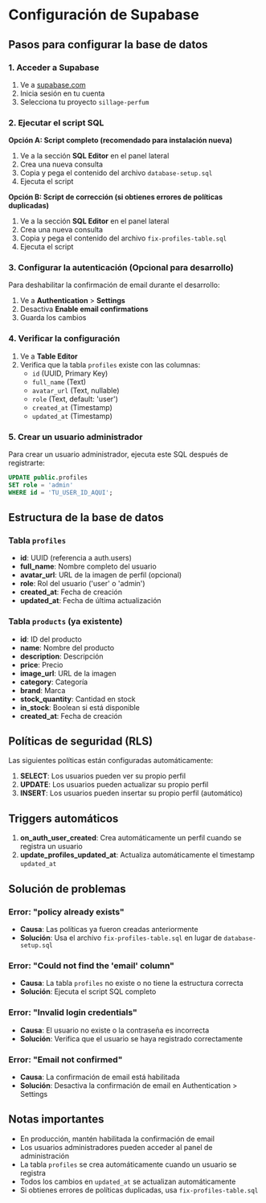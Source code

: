 # Configuración de Supabase

## Pasos para configurar la base de datos

### 1. Acceder a Supabase

1. Ve a [supabase.com](https://supabase.com)
2. Inicia sesión en tu cuenta
3. Selecciona tu proyecto `sillage-perfum`

### 2. Ejecutar el script SQL

**Opción A: Script completo (recomendado para instalación nueva)**

1. Ve a la sección **SQL Editor** en el panel lateral
2. Crea una nueva consulta
3. Copia y pega el contenido del archivo `database-setup.sql`
4. Ejecuta el script

**Opción B: Script de corrección (si obtienes errores de políticas duplicadas)**

1. Ve a la sección **SQL Editor** en el panel lateral
2. Crea una nueva consulta
3. Copia y pega el contenido del archivo `fix-profiles-table.sql`
4. Ejecuta el script

### 3. Configurar la autenticación (Opcional para desarrollo)

Para deshabilitar la confirmación de email durante el desarrollo:

1. Ve a **Authentication** > **Settings**
2. Desactiva **Enable email confirmations**
3. Guarda los cambios

### 4. Verificar la configuración

1. Ve a **Table Editor**
2. Verifica que la tabla `profiles` existe con las columnas:
   - `id` (UUID, Primary Key)
   - `full_name` (Text)
   - `avatar_url` (Text, nullable)
   - `role` (Text, default: 'user')
   - `created_at` (Timestamp)
   - `updated_at` (Timestamp)

### 5. Crear un usuario administrador

Para crear un usuario administrador, ejecuta este SQL después de registrarte:

```sql
UPDATE public.profiles
SET role = 'admin'
WHERE id = 'TU_USER_ID_AQUI';
```

## Estructura de la base de datos

### Tabla `profiles`

- **id**: UUID (referencia a auth.users)
- **full_name**: Nombre completo del usuario
- **avatar_url**: URL de la imagen de perfil (opcional)
- **role**: Rol del usuario ('user' o 'admin')
- **created_at**: Fecha de creación
- **updated_at**: Fecha de última actualización

### Tabla `products` (ya existente)

- **id**: ID del producto
- **name**: Nombre del producto
- **description**: Descripción
- **price**: Precio
- **image_url**: URL de la imagen
- **category**: Categoría
- **brand**: Marca
- **stock_quantity**: Cantidad en stock
- **in_stock**: Boolean si está disponible
- **created_at**: Fecha de creación

## Políticas de seguridad (RLS)

Las siguientes políticas están configuradas automáticamente:

1. **SELECT**: Los usuarios pueden ver su propio perfil
2. **UPDATE**: Los usuarios pueden actualizar su propio perfil
3. **INSERT**: Los usuarios pueden insertar su propio perfil (automático)

## Triggers automáticos

1. **on_auth_user_created**: Crea automáticamente un perfil cuando se registra un usuario
2. **update_profiles_updated_at**: Actualiza automáticamente el timestamp `updated_at`

## Solución de problemas

### Error: "policy already exists"

- **Causa**: Las políticas ya fueron creadas anteriormente
- **Solución**: Usa el archivo `fix-profiles-table.sql` en lugar de `database-setup.sql`

### Error: "Could not find the 'email' column"

- **Causa**: La tabla `profiles` no existe o no tiene la estructura correcta
- **Solución**: Ejecuta el script SQL completo

### Error: "Invalid login credentials"

- **Causa**: El usuario no existe o la contraseña es incorrecta
- **Solución**: Verifica que el usuario se haya registrado correctamente

### Error: "Email not confirmed"

- **Causa**: La confirmación de email está habilitada
- **Solución**: Desactiva la confirmación de email en Authentication > Settings

## Notas importantes

- En producción, mantén habilitada la confirmación de email
- Los usuarios administradores pueden acceder al panel de administración
- La tabla `profiles` se crea automáticamente cuando un usuario se registra
- Todos los cambios en `updated_at` se actualizan automáticamente
- Si obtienes errores de políticas duplicadas, usa `fix-profiles-table.sql`
